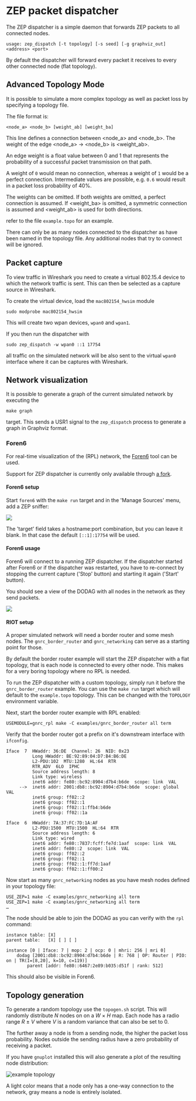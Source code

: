 ZEP packet dispatcher
=====================

The ZEP dispatcher is a simple daemon that forwards ZEP packets to all connected
nodes.

```
usage: zep_dispatch [-t topology] [-s seed] [-g graphviz_out] <address> <port>
```

By default the dispatcher will forward every packet it receives to every other
connected node (flat topology).

Advanced Topology Mode
----------------------

It is possible to simulate a more complex topology as well as packet loss by
specifying a topology file.


The file format is:

```
<node_a> <node_b> [weight_ab] [weight_ba]
```

This line defines a connection between <node_a> and <node_b>.
The weight of the edge <node_a> -> <node_b> is <weight_ab>.

An edge weight is a float value between 0 and 1 that represents the probability of
a successful packet transmission on that path.

A weight of `0` would mean no connection, whereas a weight of `1` would be a perfect
connection. Intermediate values are possible, e.g. `0.6` would result in a packet
loss probability of 40%.

The weights can be omitted.
If both weights are omitted, a perfect connection is assumed.
If <weight_ba> is omitted, a symmetric connection is assumed and <weight_ab> is used
for both directions.

refer to the file `example.topo` for an example.

There can only be as many nodes connected to the dispatcher as have been named in
the topology file.
Any additional nodes that try to connect will be ignored.


Packet capture
--------------

To view traffic in Wireshark you need to create a virtual 802.15.4 device to which
the network traffic is sent. This can then be selected as a capture source in Wireshark.

To create the virtual device, load the `mac802154_hwsim` module

    sudo modprobe mac802154_hwsim

This will create two wpan devices, `wpan0` and `wpan1`.

If you then run the dispatcher with

    sudo zep_dispatch -w wpan0 ::1 17754

all traffic on the simulated network will be also sent to the virtual `wpan0` interface
where it can be captures with Wireshark.


Network visualization
---------------------

It is possible to generate a graph of the current simulated network by executing the

    make graph

target. This sends a USR1 signal to the `zep_dispatch` process to generate a graph in
Graphviz format.


### Foren6

For real-time visualization of the (RPL) network, the [Foren6](https://cetic.github.io/foren6/)
tool can be used.

Support for ZEP dispatcher is currently only available through [a fork](https://github.com/benpicco/foren6).

#### Foren6 setup

Start `foren6` with the `make run` target and in the 'Manage Sources' menu, add a ZEP sniffer:

![](https://user-images.githubusercontent.com/1301112/134354399-7010ad73-044d-4ffa-ad99-61a6838af268.png)

The 'target' field takes a hostname:port combination, but you can leave it blank. In that case the default `[::1]:17754` will be used.

#### Foren6 usage

Foren6 will connect to a running ZEP dispatcher. If the dispatcher started after Foren6 or
if the dispatcher was restarted, you have to re-connect by stopping the current capture ('Stop' button)
and starting it again ('Start' button).

You should see a view of the DODAG with all nodes in the network as they send packets.

![](https://user-images.githubusercontent.com/1301112/144511776-3a2d7072-8162-40dc-911f-dfe476d01112.png)

#### RIOT setup

A proper simulated network will need a border router and some mesh nodes.
The `gnrc_border_router` and `gnrc_networking` can serve as a starting point for those.

By default the border router example will start the ZEP dispatcher with a flat topology, that is
each node is connected to every other node.
This makes for a very boring topology where no RPL is needed.

To run the ZEP dispatcher with a custom topology, simply run it before the `gnrc_border_router`
example. You can use the `make run` target which will default to the `example.topo` topology.
This can be changed with the `TOPOLOGY` environment variable.

Next, start the border router example with RPL enabled:

    USEMODULE=gnrc_rpl make -C examples/gnrc_border_router all term

Verify that the border router got a prefix on it's downstream interface with `ifconfig`.

```
Iface  7  HWaddr: 36:DE  Channel: 26  NID: 0x23
          Long HWaddr: BE:92:89:04:D7:B4:B6:DE
          L2-PDU:102  MTU:1280  HL:64  RTR
          RTR_ADV  6LO  IPHC
          Source address length: 8
          Link type: wireless
          inet6 addr: fe80::bc92:8904:d7b4:b6de  scope: link  VAL
     -->  inet6 addr: 2001:db8::bc92:8904:d7b4:b6de  scope: global  VAL
          inet6 group: ff02::2
          inet6 group: ff02::1
          inet6 group: ff02::1:ffb4:b6de
          inet6 group: ff02::1a

Iface  6  HWaddr: 7A:37:FC:7D:1A:AF
          L2-PDU:1500  MTU:1500  HL:64  RTR
          Source address length: 6
          Link type: wired
          inet6 addr: fe80::7837:fcff:fe7d:1aaf  scope: link  VAL
          inet6 addr: fe80::2  scope: link  VAL
          inet6 group: ff02::2
          inet6 group: ff02::1
          inet6 group: ff02::1:ff7d:1aaf
          inet6 group: ff02::1:ff00:2
```

Now start as many `gnrc_networking` nodes as you have mesh nodes defined in your topology file:

    USE_ZEP=1 make -C examples/gnrc_networking all term
    USE_ZEP=1 make -C examples/gnrc_networking all term
    …

The node should be able to join the DODAG as you can verify with the `rpl` command:

```
instance table:	[X]
parent table:	[X]	[ ]	[ ]

instance [0 | Iface: 7 | mop: 2 | ocp: 0 | mhri: 256 | mri 0]
	dodag [2001:db8::bc92:8904:d7b4:b6de | R: 768 | OP: Router | PIO: on | TR(I=[8,20], k=10, c=119)]
		parent [addr: fe80::6467:2e89:b035:d51f | rank: 512]
```

This should also be visible in Foren6.

Topology generation
-------------------

To generate a random topology use the `topogen.sh` script.
This will randomly distribute *N* nodes on on a *W* × *H* map.
Each node has a radio range *R* ± *V* where *V* is a random variance that can also be set to 0.

The further away a node is from a sending node, the higher the packet loss probability.
Nodes outside the sending radius have a zero probability of receiving a packet.

If you have `gnuplot` installed this will also generate a plot of the resulting node distribution:

![example topology](https://gist.githubusercontent.com/benpicco/6fd6f7c79a30cbbc41c3a65e53ed3682/raw/33afb859b65d949238129096858d14e2319fb5fb/network.topo.svg)

A light color means that a node only has a one-way connection to the network, gray means a node is
entirely isolated.
